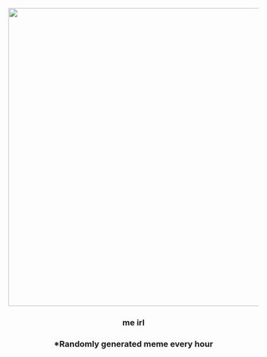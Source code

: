<p align="center">
        <img src="https://i.redd.it/4mumu0gs60191.jpg" width="600" height="600">
        </p>
        <h3 align="center">me irl</h3>
        <h3 align="center">*Randomly generated meme every hour</h3>
    